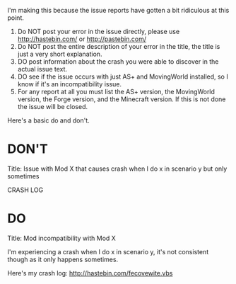 I'm making this because the issue reports have gotten a bit ridiculous at this point. 

1. Do NOT post your error in the issue directly, please use http://hastebin.com/ or http://pastebin.com/
2. Do NOT post the entire description of your error in the title, the title is just a very short explanation.
3. DO post information about the crash you were able to discover in the actual issue text.
4. DO see if the issue occurs with just AS+ and MovingWorld installed, so I know if it's an incompatibility issue.
5. For any report at all you must list the AS+ version, the MovingWorld version, the Forge version, and the Minecraft version. If this is not done the issue will be closed.

Here's a basic do and don't.

DON'T
=================================================================================
Title: Issue with Mod X that causes crash when I do x in scenario y but only sometimes

CRASH LOG

DO
=================================================================================
Title: Mod incompatibility with Mod X

I'm experiencing a crash when I do x in scenario y, it's not consistent though as it only happens sometimes.

Here's my crash log: http://hastebin.com/fecovewite.vbs
